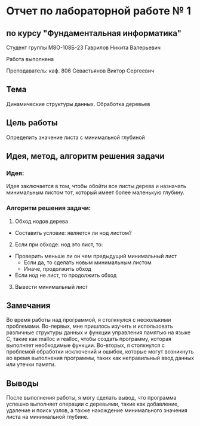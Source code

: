 # Отчет по лабораторной работе № 1
## по курсу "Фундаментальная информатика"

Студент группы M8О-108Б-23 Гаврилов Никита Валерьевич

Работа выполнена

Преподаватель: каф. 806 Севастьянов Виктор Сергеевич

## Тема
Динамические структуры данных. Обработка деревьев

## Цель работы
Определить значение листа с минимальной глубиной

## Идея, метод, алгоритм решения задачи
### Идея:

Идея заключается в том, чтобы обойти все листы дерева и назначать минимальным листом тот, который имеет более маленькую глубину.

### Алгоритм решения задачи:

1) Обход нодов дерева
* Составить условие: является ли нод листом?
2) Если при обходе: нод это лист, то:
* Проверить меньше ли он чем предыдущий минимальный лист
  * Если да, то сделать новым минимальным листом
  * Иначе, продолжить обход
* Если нод не лист, то продолжить обход
3) Вывести минимальный лист
  

## Замечания

Во время работы над программой, я столкнулся с несколькими проблемами. Во-первых, мне пришлось изучить и использовать различные структуры данных и функции управления памятью на языке C, такие как malloc и realloc, чтобы создать программу, которая выполняет необходимые функции. Во-вторых, я столкнулся с проблемой обработки исключений и ошибок, которые могут возникнуть во время выполнения программы, таких как неправильный ввод данных или утечки памяти.
## Выводы

После выполнения работы, я могу сделать вывод, что программа успешно выполняет операции с деревьями, такие как добавление, удаление и поиск узлов, а также нахождение минимального значения листа на минимальной глубине. 
